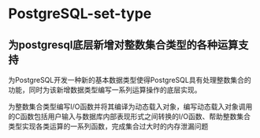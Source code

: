 # PostgreSQL-set-type
## 为postgresql底层新增对整数集合类型的各种运算支持
为PostgreSQL开发一种新的基本数据类型使得PostgreSQL具有处理整数集合的功能，同时为该新增数据类型编写一系列运算操作的底层实现。

为整数集合类型编写I/O函数并将其编译为动态载入对象，编写动态载入对象调用的C函数包括用户输入与数据库内部表现形式之间转换的I/O函数、帮助整数集合类型实现各类运算的一系列函数，完成集合过大时的内存泄漏问题
